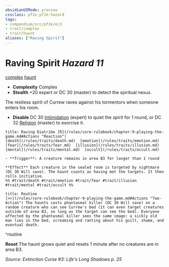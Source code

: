 ```yaml
---
obsidianUIMode: preview
cssclass: pf2e,pf2e-hazard
tags:
- compendium/src/pf2e/ec3
- trait/complex
- trait/haunt
aliases: ["Raving Spirit"]
---
```

# Raving Spirit *Hazard 11*  
[complex](/rules/traits/complex.md)  [haunt](/rules/traits/haunt.md)  

- **Complexity** Complex
- **Stealth** +20 expert or DC 30 (master) to detect the spiritual nexus.  

The restless spirit of Currew raves against his tormentors when someone enters his room.

- **Disable** DC 30 [Intimidation](/compendium/skills.md#Intimidation) (expert) to quiet the spirit for 1 round, or DC 32 [Religion](/compendium/skills.md#Religion) (master) to exorcise it.  
     
```ad-embed-ability
title: Raving Diatribe [R](/rules/core-rulebook/chapter-9-playing-the-game.md#Actions "Reaction")
[death](/rules/traits/death.md)  [emotion](/rules/traits/emotion.md)  [fear](/rules/traits/fear.md)  [illusion](/rules/traits/illusion.md)  [mental](/rules/traits/mental.md)  [occult](/rules/traits/occult.md)  

- **Trigger**: A creature remains in area B3 for longer than 1 round

**Effect** Each creature in the sealed room is targeted by nightmare (DC 30 Will save). The haunt counts as having met the targets. It then rolls initiative.  
%% #trait/death #trait/emotion #trait/fear #trait/illusion #trait/mental #trait/occult %%
```

```ad-pf2-summary
title: Routine
[>>](/rules/core-rulebook/chapter-9-playing-the-game.md#Actions "Two-Action") The haunts casts phantasmal killer (DC 30 Will save) on a random creature who can see Currew's bed (it can even target creatures outside of area B3, so long as the target can see the bed). Everyone affected by the phantasmal killer sees the same image: a sickly old man lies in the bed, screaming and ranting about his guilt, shame, and eventual death.
```
^routine

**Reset** The haunt grows quiet and resets 1 minute after no creatures are in area B3.  

*Source: Extinction Curse #3: Life's Long Shadows p. 25*